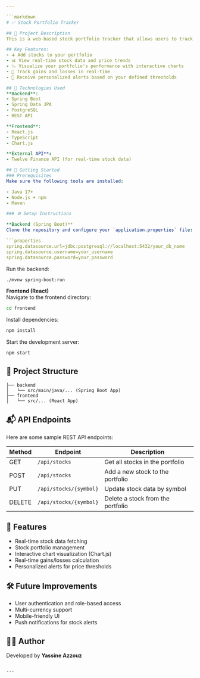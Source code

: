 ```yaml
---

```markdown
# ✅ Stock Portfolio Tracker

## 📝 Project Description
This is a web-based stock portfolio tracker that allows users to track the performance of their stock market investments in real-time. Users can add stocks to their portfolio, view price trends, visualize interactive charts, calculate their gains and losses, and receive personalized alerts based on defined thresholds.

## Key Features:
- ➕ Add stocks to your portfolio
- 📊 View real-time stock data and price trends
- 📉 Visualize your portfolio's performance with interactive charts
- 💸 Track gains and losses in real-time
- 🔔 Receive personalized alerts based on your defined thresholds

## 🧰 Technologies Used
**Backend**:
- Spring Boot
- Spring Data JPA
- PostgreSQL
- REST API

**Frontend**:
- React.js
- TypeScript
- Chart.js

**External API**:
- Twelve Finance API (for real-time stock data)

## 🚀 Getting Started
### Prerequisites
Make sure the following tools are installed:

- Java 17+
- Node.js + npm
- Maven

### ⚙️ Setup Instructions

**Backend (Spring Boot)**  
Clone the repository and configure your `application.properties` file:

```properties
spring.datasource.url=jdbc:postgresql://localhost:5432/your_db_name
spring.datasource.username=your_username
spring.datasource.password=your_password
```

Run the backend:
```bash
./mvnw spring-boot:run
```

**Frontend (React)**  
Navigate to the frontend directory:

```bash
cd frontend
```

Install dependencies:
```bash
npm install
```

Start the development server:
```bash
npm start
```

## 📁 Project Structure
```
├── backend
│   └── src/main/java/... (Spring Boot App)
├── frontend
│   └── src/... (React App)
```

## 📬 API Endpoints
Here are some sample REST API endpoints:

| Method | Endpoint                 | Description                   |
|--------|--------------------------|-------------------------------|
| GET    | `/api/stocks`             | Get all stocks in the portfolio |
| POST   | `/api/stocks`             | Add a new stock to the portfolio |
| PUT    | `/api/stocks/{symbol}`    | Update stock data by symbol    |
| DELETE | `/api/stocks/{symbol}`    | Delete a stock from the portfolio |

## 📌 Features
- Real-time stock data fetching
- Stock portfolio management
- Interactive chart visualization (Chart.js)
- Real-time gains/losses calculation
- Personalized alerts for price thresholds

## 🛠 Future Improvements
- User authentication and role-based access
- Multi-currency support
- Mobile-friendly UI
- Push notifications for stock alerts

## 👨‍💻 Author
Developed by **Yassine Azzouz**
```

---
```

